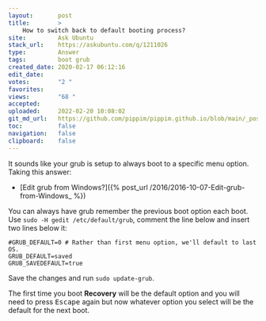 ```yaml
---
layout:       post
title:        >
    How to switch back to default booting process?
site:         Ask Ubuntu
stack_url:    https://askubuntu.com/q/1211026
type:         Answer
tags:         boot grub
created_date: 2020-02-17 06:12:16
edit_date:    
votes:        "2 "
favorites:    
views:        "68 "
accepted:     
uploaded:     2022-02-20 10:08:02
git_md_url:   https://github.com/pippim/pippim.github.io/blob/main/_posts/2020/2020-02-17-How-to-switch-back-to-default-booting-process_.md
toc:          false
navigation:   false
clipboard:    false
---
```


It sounds like your grub is setup to always boot to a specific menu option. Taking this answer:

- [Edit grub from Windows?]({% post_url /2016/2016-10-07-Edit-grub-from-Windows_ %})

You can always have grub remember the previous boot option each boot. Use `sudo -H gedit /etc/default/grub`, comment the line below and insert two lines below it:

``` 
#GRUB_DEFAULT=0 # Rather than first menu option, we'll default to last  OS.
GRUB_DEFAULT=saved
GRUB_SAVEDEFAULT=true
```

Save the changes and run `sudo update-grub`.

The first time you boot **Recovery** will be the default option and you will need to press <kbd>Escape</kbd> again but now whatever option you select will be the default for the next boot.

